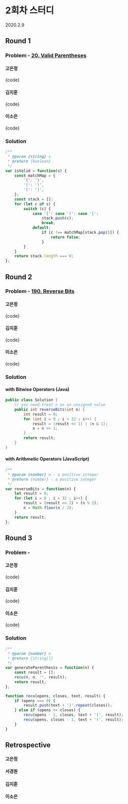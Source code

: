 # 2회차 스터디
2020.2.9

## Round 1
### Problem - [20. Valid Parentheses](https://leetcode.com/problems/valid-parentheses/)


#### 고은정

{code}

#### 김지훈

{code}

#### 이소은

{code}

### Solution

```javascript
/**
 * @param {string} s
 * @return {boolean}
 */
var isValid = function(s) {
    const matchMap = {
        '{': '}',
        '(': ')',
        '[': ']',
    };
    const stack = [];
    for (let c of s) {
        switch (c) {
            case '{': case '(': case '[':
                stack.push(c);
                break;
            default:
                if (c !== matchMap[stack.pop()]) {
                    return false;
                }
        }
    }
    return stack.length === 0;
};
```

## Round 2
### Problem - [190. Reverse Bits](https://leetcode.com/problems/reverse-bits/)


#### 고은정

{code}

#### 김지훈

{code}

#### 이소은

{code}

### Solution

#### with Bitwise Operators (Java)

```java
public class Solution {
    // you need treat n as an unsigned value
    public int reverseBits(int n) {
        int result = 0;
        for (int i = 0 ; i < 32 ; i++) {
            result = (result << 1) | (n & 1);
            n = n >> 1;
        }
        return result;
    }
}
```

#### with Arithmetic Operators (JavaScript)

```javascript
/**
 * @param {number} n - a positive integer
 * @return {number} - a positive integer
 */
var reverseBits = function(n) {
    let result = 0;
    for (let i = 0 ; i < 32 ; i++) {
        result = (result << 2) + (n % 2);
        n = Math.floor(n / 2);
    }
    return result;
};
```

## Round 3

### Problem - 


#### 고은정

{code}

#### 김지훈

{code}

#### 이소은

{code}


### Solution

```javascript
/**
 * @param {number} n
 * @return {string[]}
 */
var generateParenthesis = function(n) {
    const result = [];
    recu(n, n, '', result);
    return result;
};

function recu(opens, closes, text, result) {
    if (opens === 0) {
        result.push(text + ')'.repeat(closes));
    } else if (opens <= closes) {
        recu(opens - 1, closes, text + '(', result);
        recu(opens, closes - 1, text + ')', result);
    }
}

```

## Retrospective

#### 고은정


#### 서경원


#### 김지훈


#### 이소은

